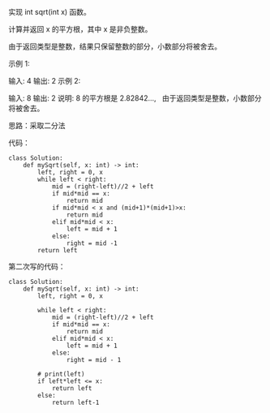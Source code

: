 实现 int sqrt(int x) 函数。

计算并返回 x 的平方根，其中 x 是非负整数。

由于返回类型是整数，结果只保留整数的部分，小数部分将被舍去。

示例 1:

输入: 4
输出: 2
示例 2:

输入: 8
输出: 2
说明: 8 的平方根是 2.82842..., 
     由于返回类型是整数，小数部分将被舍去。


思路：采取二分法

代码：
```
class Solution:
    def mySqrt(self, x: int) -> int:
        left, right = 0, x
        while left < right:
            mid = (right-left)//2 + left
            if mid*mid == x:
                return mid
            if mid*mid < x and (mid+1)*(mid+1)>x:
                return mid
            elif mid*mid < x:
                left = mid + 1
            else:
                right = mid -1
        return left
```



第二次写的代码：
```
class Solution:
    def mySqrt(self, x: int) -> int:
        left, right = 0, x

        while left < right:
            mid = (right-left)//2 + left
            if mid*mid == x:
                return mid
            elif mid*mid < x:
                left = mid + 1
            else:
                right = mid - 1
        
        # print(left)
        if left*left <= x:
            return left
        else:
            return left-1
```